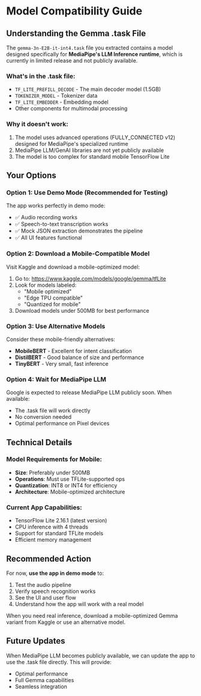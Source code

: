 # Model Compatibility Guide

## Understanding the Gemma .task File

The `gemma-3n-E2B-it-int4.task` file you extracted contains a model designed specifically for **MediaPipe's LLM Inference runtime**, which is currently in limited release and not publicly available.

### What's in the .task file:
- `TF_LITE_PREFILL_DECODE` - The main decoder model (1.5GB)
- `TOKENIZER_MODEL` - Tokenizer data
- `TF_LITE_EMBEDDER` - Embedding model
- Other components for multimodal processing

### Why it doesn't work:
1. The model uses advanced operations (FULLY_CONNECTED v12) designed for MediaPipe's specialized runtime
2. MediaPipe LLM/GenAI libraries are not yet publicly available
3. The model is too complex for standard mobile TensorFlow Lite

## Your Options

### Option 1: Use Demo Mode (Recommended for Testing)
The app works perfectly in demo mode:
- ✅ Audio recording works
- ✅ Speech-to-text transcription works
- ✅ Mock JSON extraction demonstrates the pipeline
- ✅ All UI features functional

### Option 2: Download a Mobile-Compatible Model
Visit Kaggle and download a mobile-optimized model:
1. Go to: https://www.kaggle.com/models/google/gemma/tfLite
2. Look for models labeled:
   - "Mobile optimized"
   - "Edge TPU compatible"
   - "Quantized for mobile"
3. Download models under 500MB for best performance

### Option 3: Use Alternative Models
Consider these mobile-friendly alternatives:
- **MobileBERT** - Excellent for intent classification
- **DistilBERT** - Good balance of size and performance
- **TinyBERT** - Very small, fast inference

### Option 4: Wait for MediaPipe LLM
Google is expected to release MediaPipe LLM publicly soon. When available:
- The .task file will work directly
- No conversion needed
- Optimal performance on Pixel devices

## Technical Details

### Model Requirements for Mobile:
- **Size**: Preferably under 500MB
- **Operations**: Must use TFLite-supported ops
- **Quantization**: INT8 or INT4 for efficiency
- **Architecture**: Mobile-optimized architecture

### Current App Capabilities:
- TensorFlow Lite 2.16.1 (latest version)
- CPU inference with 4 threads
- Support for standard TFLite models
- Efficient memory management

## Recommended Action

For now, **use the app in demo mode** to:
1. Test the audio pipeline
2. Verify speech recognition works
3. See the UI and user flow
4. Understand how the app will work with a real model

When you need real inference, download a mobile-optimized Gemma variant from Kaggle or use an alternative model.

## Future Updates

When MediaPipe LLM becomes publicly available, we can update the app to use the .task file directly. This will provide:
- Optimal performance
- Full Gemma capabilities
- Seamless integration